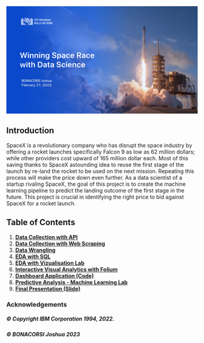 <img src="https://github.com/JoshuaBonacorsi/IBM_SpaceX_Project/blob/main/presentation_page.png">

## Introduction

SpaceX is a revolutionary company who has disrupt the space industry by offering a rocket launches specifically Falcon 9 as low as 62 million dollars; while other providers cost upward of 165 million dollar each. Most of this saving thanks to SpaceX astounding idea to reuse the first stage of the launch by re-land the rocket to be used on the next mission. Repeating this process will make the price down even further. As a data scientist of a startup rivaling SpaceX, the goal of this project is to create the machine learning pipeline to predict the landing outcome of the first stage in the future. This project is crucial in identifying the right price to bid against SpaceX for a rocket launch.

## Table of Contents
1. [**Data Collection with API**](https://github.com/JoshuaBonacorsi/IBM_SpaceX_Project/blob/main/1_Data_Collection_with_API.ipynb)
2. [**Data Collection with Web Scraping**](https://github.com/JoshuaBonacorsi/IBM_SpaceX_Project/blob/main/2_Data_Collection_with_Web_Scraping.ipynb)
3. [**Data Wrangling**](https://github.com/JoshuaBonacorsi/IBM_SpaceX_Project/blob/main/3_Data_Wrangling.ipynb)
4. [**EDA with SQL**](https://github.com/JoshuaBonacorsi/IBM_SpaceX_Project/blob/main/4_EDA_with_SQL.ipynb)
5. [**EDA with Vizualisation Lab**](https://github.com/JoshuaBonacorsi/IBM_SpaceX_Project/blob/main/5_EDA_with_Vizualisation_Lab.ipynb)
6. [**Interactive Visual Analytics with Folium**](https://github.com/JoshuaBonacorsi/IBM_SpaceX_Project/blob/main/6_Interactive_Visual_Analytics_with_Folium.ipynb)
7. [**Dashboard Application (Code)**](https://github.com/JoshuaBonacorsi/IBM_SpaceX_Project/blob/main/7_Dashboard_Application.py)
8. [**Predictive Analysis - Machine Learning Lab**](https://github.com/JoshuaBonacorsi/IBM_SpaceX_Project/blob/main/8_Predictive_Analysis_-_Machine_Learning_Lab.ipynb)
9. [**Final Presentation (Slide)**](https://github.com/JoshuaBonacorsi/IBM_SpaceX_Project/blob/main/9_Final_Presentation.pdf)


### Acknowledgements 

##### © Copyright IBM Corporation 1994, 2022.
##### © BONACORSI Joshua 2023
